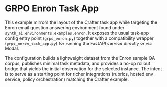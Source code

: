 # GRPO Enron Task App

This example mirrors the layout of the Crafter task app while targeting the
Enron email question answering environment found under
`synth_ai.environments.examples.enron`. It exposes the usual task-app config
entry point (`grpo_enron.py`) together with a compatibility wrapper
(`grpo_enron_task_app.py`) for running the FastAPI service directly or via
Modal.

The configuration builds a lightweight dataset from the Enron sample QA
corpus, publishes minimal task metadata, and provides a no-op rollout bridge
that yields the initial observation for the selected instance. The intent is
to serve as a starting point for richer integrations (rubrics, hosted env
service, policy orchestration) matching the Crafter example.
